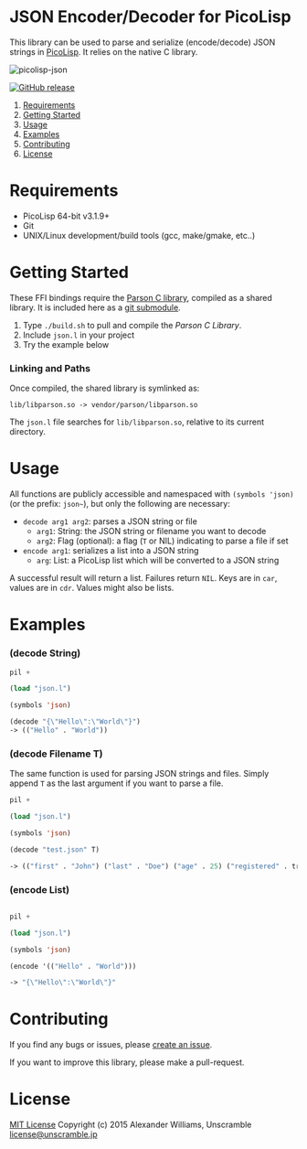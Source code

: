 # JSON Encoder/Decoder for PicoLisp

This library can be used to parse and serialize (encode/decode) JSON strings in [PicoLisp](http://picolisp.com/). It relies on the  native C library.

![picolisp-json](https://cloud.githubusercontent.com/assets/153401/6571543/56e31e44-c701-11e4-99f0-c2c51fd8061b.png)

[![GitHub release](https://img.shields.io/github/release/qubyte/rubidium.svg)](https://github.com/aw/picolisp-json)

  1. [Requirements](#requirements)
  2. [Getting Started](#getting-started)
  3. [Usage](#usage)
  4. [Examples](#examples)
  5. [Contributing](#contributing)
  6. [License](#license)

# Requirements

  * PicoLisp 64-bit v3.1.9+
  * Git
  * UNIX/Linux development/build tools (gcc, make/gmake, etc..)

# Getting Started

These FFI bindings require the [Parson C library](https://github.com/kgabis/parson), compiled as a shared library. It is included here as a [git submodule](http://git-scm.com/book/en/v2/Git-Tools-Submodules).

  1. Type `./build.sh` to pull and compile the _Parson C Library_.
  2. Include `json.l` in your project
  3. Try the example below

### Linking and Paths

Once compiled, the shared library is symlinked as:

    lib/libparson.so -> vendor/parson/libparson.so

The `json.l` file searches for `lib/libparson.so`, relative to its current directory.

# Usage

All functions are publicly accessible and namespaced with `(symbols 'json)` (or the prefix: `json~`), but only the following are necessary:

  * `decode arg1 arg2`: parses a JSON string or file
    * `arg1`: String: the JSON string or filename you want to decode
    * `arg2`: Flag (optional): a flag (`T` or NIL) indicating to parse a file if set
  * `encode arg1`: serializes a list into a JSON string
    * `arg`: List: a PicoLisp list which will be converted to a JSON string

A successful result will return a list. Failures return `NIL`. Keys are in `car`, values are in `cdr`. Values might also be lists.

# Examples

### (decode String)

```lisp
pil +

(load "json.l")

(symbols 'json)

(decode "{\"Hello\":\"World\"}")
-> (("Hello" . "World"))
```

### (decode Filename T)

The same function is used for parsing JSON strings and files.
Simply append `T` as the last argument if you want to parse a file.

```lisp
pil +

(load "json.l")

(symbols 'json)

(decode "test.json" T)

-> (("first" . "John") ("last" . "Doe") ("age" . 25) ("registered" . true) ("interests" T "Reading" "Mountain Biking") ("favorites" ("color" . "blue") ("sport" . "running")) ("utf string" . "lorem ipsum") ("utf-8 string" . "あいうえお") ("surrogate string" . "lorem�ipsum�lorem"))
```

### (encode List)

```lisp

pil +

(load "json.l")

(symbols 'json)

(encode '(("Hello" . "World")))

-> "{\"Hello\":\"World\"}"
```

# Contributing

If you find any bugs or issues, please [create an issue](https://github.com/aw/picolisp-json/issues/new).

If you want to improve this library, please make a pull-request.

# License

[MIT License](LICENSE)
Copyright (c) 2015 Alexander Williams, Unscramble <license@unscramble.jp>
